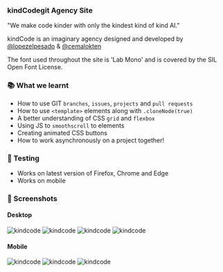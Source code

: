 ### kindCodegit Agency Site

"We make code kinder with only the kindest kind of kind AI."

kindCode is an imaginary agency designed and developed by [@lopezelpesado](https://github.com/lopezelpesado) & [@cemalokten](https://github.com/cemalokten)

The font used throughout the site is 'Lab Mono' and is covered by the SIL Open Font License.

### 📚 What we learnt
- How to use GIT `branches`, `issues`, `projects` and `pull requests`
- How to use `<template>` elements along with `.cloneNode(true)`
- A better understanding of CSS `grid` and `flexbox`
- Using JS to `smoothscroll` to elements
- Creating animated CSS buttons
- How to work asynchronously on a project together! 

### 🦺 Testing
- Works on latest version of Firefox, Chrome and Edge
- Works on mobile

### 👀 Screenshots

#### Desktop

![kindcode](images/README/kindcode-1.png)
![kindcode](images/README/kindcode-2.png)
![kindcode](images/README/kindcode-3.png)
![kindcode](images/README/kindcode-4.png)

#### Mobile

![kindcode](images/README/kindcode-5.png)
![kindcode](images/README/kindcode-6.png)
![kindcode](images/README/kindcode-7.png)
